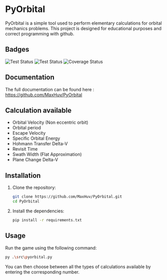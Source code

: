 # PyOrbital

PyOrbital is a simple tool used to perform elementary calculations for orbital mechanics problems. This project is designed for educational purposes and correct programming with github.

## Badges

![Test Status](https://github.com/Nicowalk/PyDemineur/actions/workflows/ci.yml/badge.svg)
![Test Status](https://github.com/Nicowalk/PyDemineur/actions/workflows/documentation.yml/badge.svg)
![Coverage Status](https://coveralls.io/repos/github/Nicowalk/PyDemineur/badge.svg?branch=main)

## Documentation

The full documentation can be found here :
https://github.com/MaxHuv/PyOrbital

## Calculation available

- Orbital Velocity (Non eccentric orbit)
- Orbital period
- Escape Velocity
- Specific Orbital Energy
- Hohmann Transfer Delta-V
- Revisit Time
- Swath Width (Flat Approximation)
- Plane Change Delta-V

## Installation

1. Clone the repository:
    ```sh
    git clone https://github.com/MaxHuv/PyOrbital.git
    cd PyOrbital
    ```
2. Install the dependencies:
    ```sh
    pip install -r requirements.txt
    ```
    
## Usage

Run the game using the following command:
```sh
py .\src\pyorbital.py
```
You can then choose between all the types of calculations available by entering the corresponding number.

